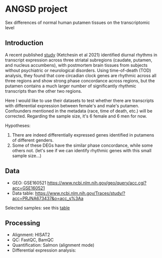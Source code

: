 # ANGSD project

Sex differences of normal human putamen tissues on the transcriptomic level

## Introduction

A recent published [study](https://www.pnas.org/content/118/2/e2016150118.short) (Ketchesin et al 2021) identified diurnal rhythms in transcript expression across three striatal subregions (caudate, putamen, and nucleus accumbens), with postmortem brain tissues from subjects without psychiatric or neurological disorders. Using time-of-death (TOD) analysis, they found that core circadian clock genes are rhythmic across all three regions and show strong phase concordance across regions, but the putamen contains a much larger number of significantly rhythmic transcripts than the other two regions.

Here I would like to use their datasets to test whether there are transcripts with differential expression between female's and male's putamen. Confounders mentioned in the metadata (race, time of death, etc.) will be corrected. Regarding the sample size, it's 6 female and 6 men for now.

Hypotheses:

1. There are indeed differentially expressed genes identified in putamens of different genders.
2. Some of these DEGs have the similar phase concordance, while some others not. (let's see if we can identify rhythmic genes with this small sample size...)

## Data

- GEO: GSE160521 https://www.ncbi.nlm.nih.gov/geo/query/acc.cgi?acc=GSE160521
- Data table: https://www.ncbi.nlm.nih.gov/Traces/study/?acc=PRJNA673437&o=acc_s%3Aa

Selected samples: see this [table](data/SraRunTable.txt)

## Processing

- Alignment: HISAT2
- QC: FastQC, BamQC
- Quantification: Salmon (alignment mode)
- Differential expression analysis: 


